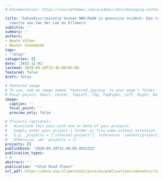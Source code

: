 ```yaml
---
# Documentation: https://sourcethemes.com/academic/docs/managing-content/

title: 'Seksediscriminatie binnen NWO-MaGW is geenszins evident: Een reactie op de
  reactie van Van der Lee en Ellemers'
subtitle: ''
summary: ''
authors:
- Beate Völker
- Wouter Steenbeek
tags:
- '"blog"'
categories: []
date: '2015-12-01'
lastmod: 2020-09-28T13:46:08+02:00
featured: false
draft: false

# Featured image
# To use, add an image named `featured.jpg/png` to your page's folder.
# Focal points: Smart, Center, TopLeft, Top, TopRight, Left, Right, BottomLeft, Bottom, BottomRight.
image:
  caption: ''
  focal_point: ''
  preview_only: false

# Projects (optional).
#   Associate this post with one or more of your projects.
#   Simply enter your project's folder or file name without extension.
#   E.g. `projects = ["internal-project"]` references `content/project/deep-learning/index.md`.
#   Otherwise, set `projects = []`.
projects: []
publishDate: '2020-09-28T11:46:08.055233Z'
publication_types:
- 0
abstract: ''
publication: '*Stuk Rood Vlees*'
url_pdf: https://dare.uva.nl/personal/pure/en/publications/seksediscriminatie-binnen-nwomagw-is-geenszins-evident-een-reactie-op-de-reactie-van-van-der-lee-en-ellemers(fa51724e-aeca-44c5-8f0e-e96be2d3436f).html
---
```

